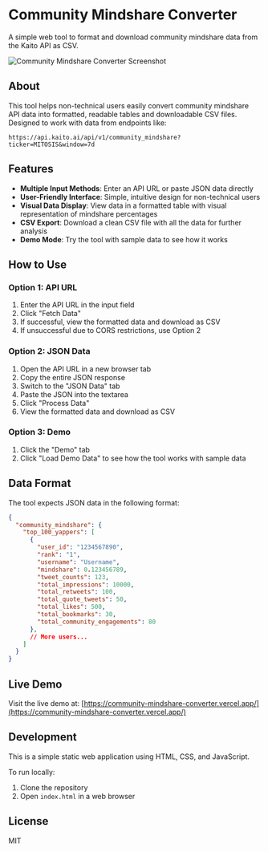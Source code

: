 # Community Mindshare Converter

A simple web tool to format and download community mindshare data from the Kaito API as CSV.

![Community Mindshare Converter Screenshot](https://via.placeholder.com/800x450.png?text=Community+Mindshare+Converter)

## About

This tool helps non-technical users easily convert community mindshare API data into formatted, readable tables and downloadable CSV files. Designed to work with data from endpoints like:

```
https://api.kaito.ai/api/v1/community_mindshare?ticker=MITOSIS&window=7d
```

## Features

- **Multiple Input Methods**: Enter an API URL or paste JSON data directly
- **User-Friendly Interface**: Simple, intuitive design for non-technical users
- **Visual Data Display**: View data in a formatted table with visual representation of mindshare percentages
- **CSV Export**: Download a clean CSV file with all the data for further analysis
- **Demo Mode**: Try the tool with sample data to see how it works

## How to Use

### Option 1: API URL

1. Enter the API URL in the input field
2. Click "Fetch Data"
3. If successful, view the formatted data and download as CSV
4. If unsuccessful due to CORS restrictions, use Option 2

### Option 2: JSON Data

1. Open the API URL in a new browser tab
2. Copy the entire JSON response
3. Switch to the "JSON Data" tab
4. Paste the JSON into the textarea
5. Click "Process Data"
6. View the formatted data and download as CSV

### Option 3: Demo

1. Click the "Demo" tab
2. Click "Load Demo Data" to see how the tool works with sample data

## Data Format

The tool expects JSON data in the following format:

```json
{
  "community_mindshare": {
    "top_100_yappers": [
      {
        "user_id": "1234567890",
        "rank": "1",
        "username": "Username",
        "mindshare": 0.123456789,
        "tweet_counts": 123,
        "total_impressions": 10000,
        "total_retweets": 100,
        "total_quote_tweets": 50,
        "total_likes": 500,
        "total_bookmarks": 30,
        "total_community_engagements": 80
      },
      // More users...
    ]
  }
}
```

## Live Demo

Visit the live demo at:
[https://community-mindshare-converter.vercel.app/](https://community-mindshare-converter.vercel.app/)

## Development

This is a simple static web application using HTML, CSS, and JavaScript.

To run locally:
1. Clone the repository
2. Open `index.html` in a web browser

## License

MIT

